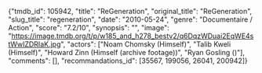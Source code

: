 {"tmdb_id": 105942, "title": "ReGeneration", "original_title": "ReGeneration", "slug_title": "regeneration", "date": "2010-05-24", "genre": "Documentaire / Action", "score": "7.2/10", "synopsis": "", "image": "https://image.tmdb.org/t/p/w185_and_h278_bestv2/q6DqzWDuai2EqWE4stWwIZDRIaK.jpg", "actors": ["Noam Chomsky (Himself)", "Talib Kweli (Himself)", "Howard Zinn (Himself (archive footage))", "Ryan Gosling ()"], "comments": [], "recommandations_id": [35567, 199056, 26041, 200942]}